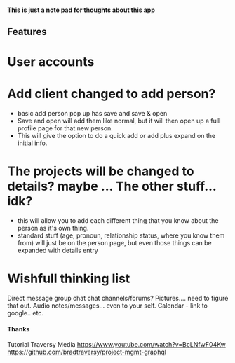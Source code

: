 #### This is just a note pad for thoughts about this app



## Features

# User accounts
# Add client changed to add person?
- basic add person pop up has save and save & open
- Save and open will add them like normal, but it will then open up a full profile page for that new person.
- This will give the option to do a quick add or add plus expand on the initial info.

# The projects will be changed to details? maybe ... The other stuff... idk?
- this will allow you to add each different thing that you know about the person as it's own thing.
- standard stuff (age, pronoun, relationship status, where you know them from) will just be on the person page, but even those things can be expanded with details entry


# Wishfull thinking list

Direct message
group chat
chat channels/forums?
Pictures.... need to figure that out.
Audio notes/messages... even to your self.
Calendar - link to google.. etc.



#### Thanks
Tutorial
Traversy Media 
https://www.youtube.com/watch?v=BcLNfwF04Kw
https://github.com/bradtraversy/project-mgmt-graphql
